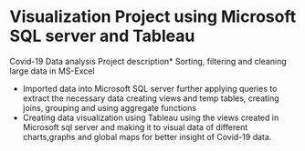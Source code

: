 # Visualization Project using Microsoft SQL server and Tableau
Covid-19 Data analysis
Project description* Sorting, filtering and cleaning large data in MS-Excel
* Imported data into Microsoft SQL server further applying queries to extract the necessary data creating views and temp tables, creating joins, grouping and using aggregate functions
* Creating data visualization using Tableau using the views created in Microsoft sql server and making it to visual data of different charts,graphs and global maps for better insight of Covid-19 data.
